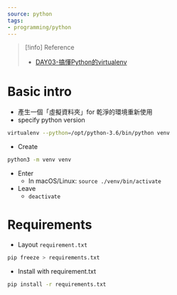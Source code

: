 ```yaml
---
source: python
tags:
- programming/python
---
```

> [!info] Reference
> - [DAY03-搞懂Python的virtualenv ](https://ithelp.ithome.com.tw/articles/10199980)

# Basic intro

- 產生一個「虛擬資料夾」for 乾淨的環境重新使用
- specify python version
```bash
virtualenv --python=/opt/python-3.6/bin/python venv
```

- Create
```bash
python3 -m venv venv
```

- Enter
	- In macOS/Linux: `source ./venv/bin/activate`
- Leave
	- `deactivate`

# Requirements

- Layout `requirement.txt`
```bash
pip freeze > requirements.txt
```
- Install with requirement.txt
```bash
pip install -r requirements.txt
```